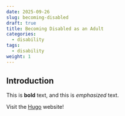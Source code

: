 ```yaml
---
date: 2025-09-26
slug: becoming-disabled
draft: true
title: Becoming Disabled as an Adult
categories:
  - disability
tags:
  - disability
weight: 1
---
```


## Introduction

This is **bold** text, and this is _emphasized_ text.

Visit the [Hugo](https://gohugo.io) website!
